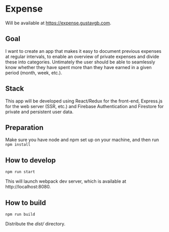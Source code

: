 # Expense

Will be available at https://expense.gustavgb.com.

## Goal

I want to create an app that makes it easy to document previous expenses at regular intervals, to enable an overview of private expenses and divide these into categories. Untimately the user should be able to seamlessly know whether they have spent more than they have earned in a given period (month, week, etc.).

## Stack

This app will be developed using React/Redux for the front-end, Express.js for the web server (SSR, etc.) and Firebase Authentication and Firestore for private and persistent user data.

## Preparation

Make sure you have node and npm set up on your machine, and then run `npm install`

## How to develop

`npm run start`

This will launch webpack dev server, which is available at http://localhost:8080.

## How to build

`npm run build`

Distribute the *dist/* directory.
